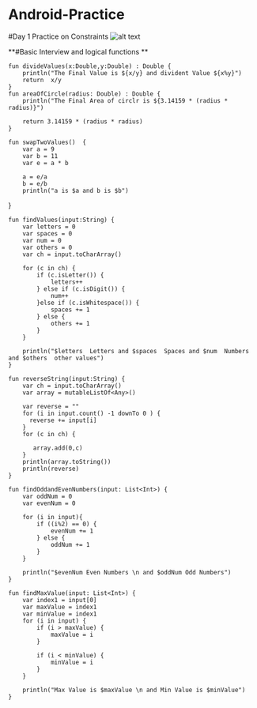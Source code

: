# Android-Practice
#Day 1 Practice on Constraints
![alt text](https://github.com/jmohanr/Android-Practice/blob/main/Day4/demo.gif)

**#Basic Interview and logical functions **



    fun divideValues(x:Double,y:Double) : Double {
        println("The Final Value is ${x/y} and divident Value ${x%y}")
        return  x/y
    }
    fun areaOfCircle(radius: Double) : Double {
        println("The Final Area of circlr is ${3.14159 * (radius * radius)}")

        return 3.14159 * (radius * radius)
    }

    fun swapTwoValues()  {
        var a = 9
        var b = 11
        var e = a * b

        a = e/a
        b = e/b
        println("a is $a and b is $b")
}

    fun findValues(input:String) {
        var letters = 0
        var spaces = 0
        var num = 0
        var others = 0
        var ch = input.toCharArray()

        for (c in ch) {
            if (c.isLetter()) {
                letters++
            } else if (c.isDigit()) {
                num++
            }else if (c.isWhitespace()) {
                spaces += 1
            } else {
                others += 1
            }
        }

        println("$letters  Letters and $spaces  Spaces and $num  Numbers and $others  other values")
    }

    fun reverseString(input:String) {
        var ch = input.toCharArray()
        var array = mutableListOf<Any>()

        var reverse = ""
        for (i in input.count() -1 downTo 0 ) {
          reverse += input[i]
        }
        for (c in ch) {

           array.add(0,c)
        }
        println(array.toString())
        println(reverse)
    }

    fun findOddandEvenNumbers(input: List<Int>) {
        var oddNum = 0
        var evenNum = 0

        for (i in input){
            if ((i%2) == 0) {
                evenNum += 1
            } else {
                oddNum += 1
            }
        }

        println("$evenNum Even Numbers \n and $oddNum Odd Numbers")
    }

    fun findMaxValue(input: List<Int>) {
        var index1 = input[0]
        var maxValue = index1
        var minValue = index1
        for (i in input) {
            if (i > maxValue) {
                maxValue = i
            }

            if (i < minValue) {
                minValue = i
            }
        }

        println("Max Value is $maxValue \n and Min Value is $minValue")
    }


